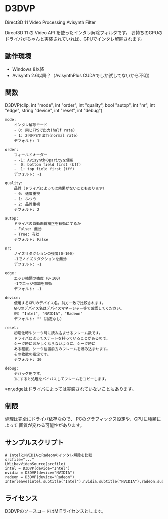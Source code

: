 # D3DVP
Direct3D 11 Video Processing Avisynth Filter

Direct3D 11 の Video API を使ったインタレ解除フィルタです。
お持ちのGPUのドライバがちゃんと実装されていれば、GPUでインタレ解除されます。

## 動作環境

- Windows 8以降
- Avisynth 2.6以降？（AvisynthPlus CUDAでしか試してないから不明）

## 関数

D3DVP(clip, int "mode", int "order", int "quality", bool "autop",
		int "nr", int "edge", string "device", int "reset", int "debug")

	mode:
		インタレ解除モード
		- 0: 同じFPSで出力(half rate)
		- 1: 2倍FPSで出力(normal rate)
		デフォルト: 1

	order:
		フィールドオーダー
		- -1: Avisynthのparityを使用
		-  0: bottom field first (bff)
		-  1: top field first (tff)
		デフォルト: -1

	quality:
		品質（ドライバによっては効果がないこともあります）
		- 0: 速度重視
		- 1: ふつう
		- 2: 品質重視
		デフォルト: 2

	autop:
		ドライバの自動画質補正を有効にするか
		- False: 無効
		- True: 有効
		デフォルト: False

	nr:
		ノイズリダクションの強度(0-100)
		-1でノイズリダクションを無効
		デフォルト: -1

	edge:
		エッジ強調の強度（0-100）
		-1でエッジ強調を無効
		デフォルト: -1

	device:
		使用するGPUのデバイス名。前方一致で比較されます。
		GPUのデバイス名はデバイスマネージャー等で確認してください。
		例) "Intel", "NVIDIA", "Radeon"
		デフォルト: ""（指定なし）

	reset:
		初期化時やシーク時に読み込ませるフレーム数です。
		ドライバによってステートを持っていることがあるので、
		シーク時におかしくならないように、シーク時に
		ある程度、シーク位置前方のフレームを読み込ませます。
		その枚数の指定です。
		デフォルト: 30

	debug:
		デバッグ用です。
		1にすると処理をバイパスしてフレームをコピーします。

※nr,edgeはドライバによっては実装されていないこともあります。

## 制限

処理は完全にドライバ依存なので、
PCのグラフィックス設定や、GPUに種類によって
画質が変わる可能性があります。

## サンプルスクリプト

```
# IntelとNVIDIAとRadeonのインタレ解除を比較
srcfile="..."
LWLibavVideoSource(srcfile)
intel = D3DVP(device="Intel")
nvidia = D3DVP(device="NVIDIA")
radeon = D3DVP(device="Radeon")
Interleave(intel.subtitle("Intel"),nvidia.subtitle("NVIDIA"),radeon.subtitle("radeon"))
```

## ライセンス

D3DVPのソースコードはMITライセンスとします。
